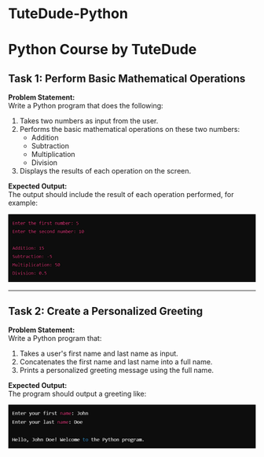 # TuteDude-Python
# Python Course by TuteDude

## Task 1: Perform Basic Mathematical Operations

**Problem Statement:**  
Write a Python program that does the following:

1. Takes two numbers as input from the user.  
2. Performs the basic mathematical operations on these two numbers:  
   - Addition  
   - Subtraction  
   - Multiplication  
   - Division  
3. Displays the results of each operation on the screen.  

**Expected Output:**  
The output should include the result of each operation performed, for example:  

![alt text](Task1Output.png)


---

## Task 2: Create a Personalized Greeting

**Problem Statement:**  
Write a Python program that:

1. Takes a user's first name and last name as input.  
2. Concatenates the first name and last name into a full name.  
3. Prints a personalized greeting message using the full name.  

**Expected Output:**  
The program should output a greeting like:  

![alt text](Task2Output.png)

